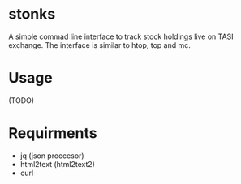 # stonks
A simple commad line interface to track stock holdings live on TASI exchange. The interface is similar to htop, top and mc.

# Usage
(TODO)

# Requirments
  * jq (json proccesor)
  * html2text (html2text2)
  * curl
